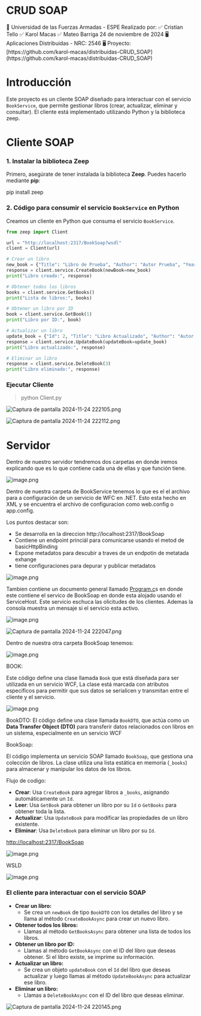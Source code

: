 # CRUD SOAP

<aside>
📖 Universidad de las Fuerzas Armadas - ESPE
Realizado por:
✅ Cristian Tello
✅ Karol Macas
✅ Mateo Barriga
24 de noviembre de 2024 
🖥️ Aplicaciones Distribuidas - NRC: 2546
🖥️ Proyecto: [https://github.com/karol-macas/distribuidas-CRUD_SOAP](https://github.com/karol-macas/distribuidas-CRUD_SOAP)

</aside>

# **Introducción**

Este proyecto es un cliente SOAP diseñado para interactuar con el servicio `BookService`, que permite gestionar libros (crear, actualizar, eliminar y consultar). El cliente está implementado utilizando Python y la biblioteca zeep.

# Cliente SOAP

### 1. Instalar la biblioteca **Zeep**

Primero, asegúrate de tener instalada la biblioteca **Zeep**. Puedes hacerlo mediante **pip**:

pip install zeep

### 2. Código para consumir el servicio `BookService` en Python

Creamos un cliente en Python que consuma el servicio `BookService`.

```python
from zeep import Client

url = "http://localhost:2317/BookSoap?wsdl"
client = Client(url)

# Crear un libro
new_book = {"Title": "Libro de Prueba", "Author": "Autor Prueba", "Year": 2024}
response = client.service.CreateBook(newBook=new_book)
print("Libro creado:", response)

# Obtener todos los libros
books = client.service.GetBooks()
print("Lista de libros:", books)

# Obtener un libro por ID
book = client.service.GetBook(1)
print("Libro por ID:", book)

# Actualizar un libro
update_book = {"Id": 2, "Title": "Libro Actualizado", "Author": "Autor Actualizado", "Year": 2019}
response = client.service.UpdateBook(updateBook=update_book)
print("Libro actualizado:", response)

# Eliminar un libro
response = client.service.DeleteBook(3)
print("Libro eliminado:", response)

```

### Ejecutar Cliente

> python  Client.py
> 

![Captura de pantalla 2024-11-24 222105.png](img/Captura_de_pantalla_2024-11-24_222105.png)

![Captura de pantalla 2024-11-24 222112.png](img/Captura_de_pantalla_2024-11-24_222112.png)

# Servidor

Dentro de nuestro servidor tendremos dos carpetas en donde iremos explicando que es lo que contiene cada una de ellas y que función tiene. 

![image.png](image.png)

Dentro de nuestra carpeta de BookService tenemos lo que es el el archivo para a configuración de un servicio de WFC en .NET. Esto esta hecho en XML y se encuentra el archivo de configuracion como web.config o app.config. 

Los puntos destacar son:

- Se desarrolla en la direccion http://localhost:2317/BookSoap
- Contiene un endpoint princiál para comunicarse usando el metod de basicHttpBinding
- Expone metadatos para descubir a traves de un endpotin de metatada exhange
- tiene configuraciones para depurar y publicar metadatos

![image.png](./img/image%201.png)

Tambien  contiene un documento general llamado [Program.c](http://Program.cd)s en donde este contiene el servico de BookSoap en donde esta alojado usando el ServiceHost. Este servicio eschuca las olicitudes de los clientes. Ademas la consola muestra un mensaje si el servicio esta activo. 

![image.png](./img/image%202.png)

![Captura de pantalla 2024-11-24 222047.png](Captura_de_pantalla_2024-11-24_222047.png)

Dentro de nuestra otra carpeta BookSoap tenemos: 

![image.png](./img/image%203.png)

BOOK:

Este código define una clase llamada `Book` que está diseñada para ser utilizada en un servicio WCF, La clase está marcada con atributos específicos para permitir que sus datos se serialicen y transmitan entre el cliente y el servicio.

![image.png](./img/image%204.png)

BookDTO:
El código define una clase llamada `BookDTO`, que actúa como un **Data Transfer Object (DTO)** para transferir datos relacionados con libros en un sistema, especialmente en un servicio WCF 

BookSoap: 

El código implementa un servicio SOAP llamado `BookSoap`, que gestiona una colección de libros. La clase utiliza una lista estática en memoria (`_books`) para almacenar y manipular los datos de los libros.

Flujo de codigo: 

- **Crear**: Usa `CreateBook` para agregar libros a `_books`, asignando automáticamente un `Id`.
- **Leer**: Usa `GetBook` para obtener un libro por su `Id` o `GetBooks` para obtener toda la lista.
- **Actualizar**: Usa `UpdateBook` para modificar las propiedades de un libro existente.
- **Eliminar**: Usa `DeleteBook` para eliminar un libro por su `Id`.

[http://localhost:2317/BookSoap](http://localhost:2317/BookSoap)

![image.png](./img/image%205.png)

WSLD

![image.png](./img/image%206.png)

### El cliente para interactuar con el servicio SOAP

- **Crear un libro:**
    - Se crea un `newBook` de tipo `BookDTO` con los detalles del libro y se llama al método `CreateBookAsync` para crear un nuevo libro.
- **Obtener todos los libros:**
    - Llamas al método `GetBooksAsync` para obtener una lista de todos los libros.
- **Obtener un libro por ID:**
    - Llamas al método `GetBookAsync` con el ID del libro que deseas obtener. Si el libro existe, se imprime su información.
- **Actualizar un libro:**
    - Se crea un objeto `updateBook` con el `Id` del libro que deseas actualizar y luego llamas al método `UpdateBookAsync` para actualizar ese libro.
- **Eliminar un libro:**
    - Llamas a `DeleteBookAsync` con el ID del libro que deseas eliminar.

![Captura de pantalla 2024-11-24 220145.png](./img/Captura_de_pantalla_2024-11-24_220145.png)